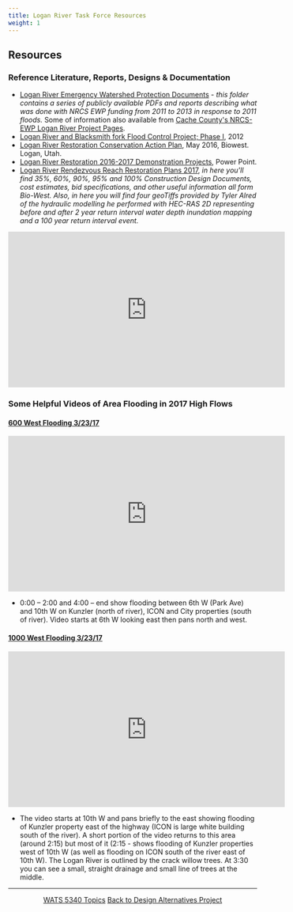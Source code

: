 ```yaml
---
title: Logan River Task Force Resources
weight: 1
---
```



## Resources


### Reference Literature, Reports, Designs & Documentation

* [Logan River Emergency Watershed Protection Documents](https://usu.box.com/v/LoganRiverEWP) - *this folder contains a series of publicly available PDFs and reports describing what was done with NRCS EWP funding from 2011 to 2013 in response to 2011 floods.* Some of information also available from [Cache County's NRCS-EWP Logan River Project Pages](https://www.cachecounty.org/public-works/current-projects/riverprojects/current-projects/loganriver.html).
* [Logan River  and Blacksmith fork Flood Control Project; Phase I](http://www.acewater.com/wp-content/uploads/2011/06/UTLC01-Logan-River.pdf), 2012
* [Logan River Restoration Conservation Action Plan](http://www.loganutah.org/loganriverrestorationconservationactionplanMay2016.pdf), May 2016, Biowest. Logan, Utah.
* [Logan River Restoration 2016-2017 Demonstration Projects](http://www.loganutah.org/departments/parkrec/LoganRiverResoration2016-2017DemonstrationProjectsPresentation.pdf), Power Point.
* [Logan River Rendezvous Reach Restoration Plans 2017](https://usu.box.com/v/2017LoganRestoration), *in here you'll find 35%, 60%, 90%, 95% and 100% Construction Design Documents, cost estimates, bid specifications, and other useful information all form Bio-West. Also, in here you will find four geoTiffs provided by Tyler Alred of the hydraulic modelling he performed with HEC-RAS 2D representing before and after 2 year return interval water depth inundation mapping and a 100 year return interval event.*

<iframe width="560" height="315" src="https://www.youtube.com/embed/oFNQ8uaN15Q?rel=0" frameborder="0" allowfullscreen></iframe>


### Some Helpful Videos of Area Flooding in 2017 High Flows

#### [600 West Flooding 3/23/17](https://www.youtube.com/watch?v=vam1TIG1hf0)

<iframe width="560" height="315" src="https://www.youtube.com/embed/vam1TIG1hf0?rel=0" frameborder="0" allowfullscreen></iframe>

- 0:00 – 2:00 and 4:00 – end show flooding between 6th W (Park Ave) and 10th W on Kunzler (north of river), ICON and City properties (south of river). Video starts at 6th W looking east then pans north and west.

#### [1000 West Flooding 3/23/17](https://www.youtube.com/watch?v=YMzuNltyUeg#t=5.482027)

  <iframe width="560" height="315" src="https://www.youtube.com/embed/YMzuNltyUeg?rel=0" frameborder="0" allowfullscreen></iframe>

- The video starts at 10th W and pans briefly to the east showing flooding of Kunzler property east of the highway (ICON is large white building south of the river). A short portion of the video returns to this area (around 2:15) but most of it (2:15 - shows flooding of Kunzler properties west of 10th W (as well as flooding on ICON south of the river east of 10th W). The Logan River is outlined by the crack willow trees. At 3:30 you can see a small, straight drainage and small line of trees at the middle.



-----
<div align="center">
	<a class="hollow button" href="{{ site.baseurl }}/Course_Topics/WATS_5340/"><i class="fa fa-arrow-circle-left" aria-hidden="true"></i> WATS 5340 Topics</a>
	<a class="hollow button" href="{{ site.baseurl }}/Course_Topics/WATS_5340/Project/"><i class="fa fa-arrow-circle-up" aria-hidden="true"></i> Back to Design Alternatives Project</a>

</div>
